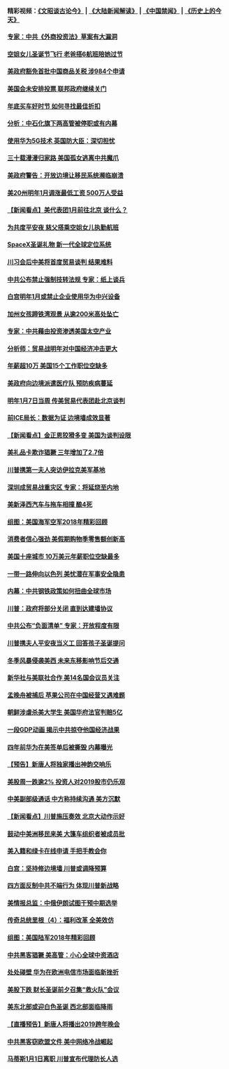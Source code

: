 #### 精彩视频：[《文昭谈古论今》](https://github.com/gfw-breaker/wenzhao/blob/master/README.md?t=12281231) | [《大陆新闻解读》](https://github.com/gfw-breaker/ntdtv-comedy/blob/master/README.md?t=12281231) | [《中国禁闻》](https://github.com/gfw-breaker/ntdtv-news/blob/master/README.md?t=12281231) | [《历史上的今天》](https://github.com/gfw-breaker/today-in-history/blob/master/README.md?t=12281231) 

#### [专家：中共《外商投资法》草案有大漏洞](../pages/nsc412/n10936926.md?t=12281231) 

#### [空姐女儿圣诞节飞行 老爸搭6航班陪她过节](../pages/nsc412/n10937569.md?t=12281231) 

#### [美政府豁免首批中国商品关税 涉984个申请](../pages/nsc412/n10937177.md?t=12281231) 

#### [美国会未安排投票 联邦政府继续关门](../pages/nsc412/n10936951.md?t=12281231) 

#### [年底买车好时节 如何寻找最佳折扣](../pages/nsc412/n10936868.md?t=12281231) 

#### [分析：中石化旗下两高管被停职或有内幕](../pages/nsc412/n10936480.md?t=12281231) 

#### [使用华为5G技术 英国防大臣：深切担忧](../pages/nsc412/n10936847.md?t=12281231) 

#### [三十载漫漫归家路 美国孤女逃离中共魔爪](../pages/nsc412/n10936863.md?t=12281231) 

#### [美政府警告：开放边境让移民系统濒临崩溃](../pages/nsc412/n10936858.md?t=12281231) 

#### [美20州明年1月调涨最低工资 500万人受益](../pages/nsc412/n10936813.md?t=12281231) 

#### [【新闻看点】美代表团1月前往北京 谈什么？](../pages/nsc412/n10936420.md?t=12281231) 

#### [为共度平安夜 慈父搭乘空姐女儿执勤航班](../pages/nsc412/n10936619.md?t=12281231) 

#### [SpaceX圣诞礼物 新一代全球定位系统](../pages/nsc412/n10936794.md?t=12281231) 

#### [川习会后中美将首度贸易谈判 结果难料](../pages/nsc412/n10936366.md?t=12281231) 

#### [中共公布禁止强制技转法规 专家：纸上谈兵](../pages/nsc412/n10936522.md?t=12281231) 

#### [白宫明年1月或禁止企业使用华为中兴设备](../pages/nsc412/n10936276.md?t=12281231) 

#### [加州女孩蹄铁湾观景 从逾200米高处坠亡](../pages/nsc412/n10935708.md?t=12281231) 

#### [专家：中共藉由投资渗透美国太空产业](../pages/nsc412/n10935605.md?t=12281231) 

#### [分析师：贸易战明年对中国经济冲击更大](../pages/nsc412/n10934732.md?t=12281231) 

#### [年薪超10万 美国15个工作职位空缺多](../pages/nsc412/n10934753.md?t=12281231) 

#### [美政府向边境派遣医疗队 预防疾病蔓延](../pages/nsc412/n10934482.md?t=12281231) 

#### [明年1月7日当周 传美贸易代表团赴北京谈判](../pages/nsc412/n10934528.md?t=12281231) 

#### [前ICE局长：数据为证 边境墙成效显著](../pages/nsc412/n10934433.md?t=12281231) 

#### [【新闻看点】金正恩狡猾多变 美国为谈判设限](../pages/nsc412/n10934183.md?t=12281231) 

#### [美礼品卡欺诈猖獗 三年增加了2.7倍](../pages/nsc412/n10934218.md?t=12281231) 

#### [川普携第一夫人突访伊拉克美军基地](../pages/nsc412/n10934352.md?t=12281231) 

#### [深圳成贸易战重灾区 专家：将延烧至内地](../pages/nsc412/n10934053.md?t=12281231) 

#### [美新泽西汽车与拖车相撞 酿4死](../pages/nsc412/n10933905.md?t=12281231) 

#### [组图：美国海军空军2018年精彩回顾](../pages/nsc412/n10933462.md?t=12281231) 

#### [消费者信心强劲 美假期购物季零售额创新高](../pages/nsc412/n10932860.md?t=12281231) 

#### [美国十座城市 10万美元年薪职位空缺最多](../pages/nsc412/n10927195.md?t=12281231) 

#### [一带一路伸向以色列 美忧潜在军事安全隐患](../pages/nsc412/n10932712.md?t=12281231) 

#### [内幕：中共钢铁政策如何扭曲全球市场](../pages/nsc412/n10932207.md?t=12281231) 

#### [川普：政府将部分关闭 直到达建墙协议](../pages/nsc412/n10932554.md?t=12281231) 

#### [中共公布“负面清单” 专家：开放程度有限](../pages/nsc412/n10932450.md?t=12281231) 

#### [川普携夫人平安夜当义工 回答孩子圣诞提问](../pages/nsc412/n10932348.md?t=12281231) 

#### [冬季风暴侵袭美西 未来东移影响节后交通](../pages/nsc412/n10932328.md?t=12281231) 

#### [新华社与美联社合作 美14名国会议员关注](../pages/nsc412/n10932196.md?t=12281231) 

#### [孟晚舟被捕后 苹果公司在中国经营又遇难题](../pages/nsc412/n10931515.md?t=12281231) 

#### [朝鲜涉虐杀美大学生 美国华府法官判赔5亿](../pages/nsc412/n10931032.md?t=12281231) 

#### [一段GDP动画 揭示中共掠夺他国经济战果](../pages/nsc412/n10930922.md?t=12281231) 

#### [四年前华为在美签单后被撕毁 内幕曝光](../pages/nsc412/n10930781.md?t=12281231) 

#### [【预告】新唐人将独家播出神韵交响乐](../pages/nsc412/n10912037.md?t=12281231) 

#### [美股周一跌逾2% 投资人对2019股市仍乐观](../pages/nsc412/n10930753.md?t=12281231) 

#### [中美副部级通话 中方称持续沟通 美方沉默](../pages/nsc412/n10930456.md?t=12281231) 

#### [【新闻看点】川普施压奏效 北京大动作示好](../pages/nsc412/n10930510.md?t=12281231) 

#### [鼓动中美洲移民来美 大篷车组织者被成员批](../pages/nsc412/n10930604.md?t=12281231) 

#### [美入籍和绿卡在线申请 手把手教会你](../pages/nsc412/n10930508.md?t=12281231) 

#### [白宫：坚持修边境墙 川普或调降预算](../pages/nsc412/n10930585.md?t=12281231) 

#### [四方面反制中共不端行为 体现川普新战略](../pages/nsc412/n10930171.md?t=12281231) 

#### [美情报总监：中俄伊朗试图干预中期选举](../pages/nsc412/n10930391.md?t=12281231) 

#### [传奇总统里根（4）：福利改革 全美效仿](../pages/nsc412/n10929549.md?t=12281231) 

#### [组图：美国陆军2018年精彩回顾](../pages/nsc412/n10929712.md?t=12281231) 

#### [中共黑客猖獗 美高管：小心全球中资酒店](../pages/nsc412/n10929251.md?t=12281231) 

#### [处处碰壁 华为在欧洲电信市场面临新挫折](../pages/nsc412/n10929057.md?t=12281231) 

#### [美股下跌 财长圣诞前夕召集“救火队”会议](../pages/nsc412/n10928985.md?t=12281231) 

#### [美东北部或迎白色圣诞 西北部面临降雨](../pages/nsc412/n10928688.md?t=12281231) 

#### [【直播预告】新唐人将播出2019跨年晚会](../pages/nsc412/n10921399.md?t=12281231) 

#### [中共黑客窃欧盟文件 美中网络冷战崛起](../pages/nsc412/n10928801.md?t=12281231) 

#### [马蒂斯1月1日离职 川普宣布代理防长人选](../pages/nsc412/n10928618.md?t=12281231) 

